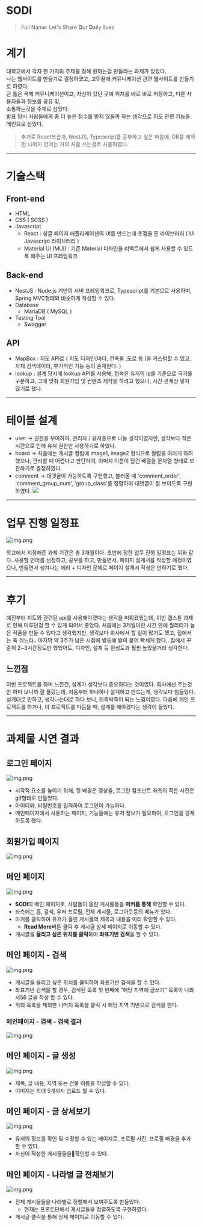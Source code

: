 # SODI
> Full Name: Let's *S*hare **O**ur **D**aily l**I**ves

# 계기
대학교에서 각자 한 가지의 주제를 정해 원하는걸 만들라는 과제가 있었다.  
나는 웹사이트를 만들기로 결정하였고, 고민끝에 커뮤니케이션 관련 웹사이트를 만들기로 하였다.  
큰 틀은 국제 커뮤니케이션이고, 자신이 갔던 곳에 위치를 바로 바로 저장하고, 다른 사용자들과 정보를 공유 및,  
소통하는것을 주제로 삼았다.  
발표 당시 사람들에게 좀 더 높은 점수를 받지 않을까 하는 생각으로 지도 관련 기능을 메인으로 삼았다.  

> 추가로 React복습과, NestJS, Typescript를 공부하고 싶은 마음에, DB를 제외한 나머지 언어는 거의 처음 쓰는걸로 사용하였다.

---

# 기술스택

## Front-end
 - HTML
 - CSS ( SCSS )
 - Javascript
   - React : 싱글 페이지 애플리케이션의 UI를 만드는데 초점을 둔 라이브러리 ( UI Javascript 라이브러리 ) 
   - Material UI (MUI) : 기존 Material 디자인을 리액트에서 쉽게 사용할 수 있도록 해주는 UI 프레임워크
   
## Back-end
 - NestJS : Node.js 기반의 서버 프레임워크로, Typescript를 기본으로 사용하며, Spring MVC형태와 비슷하게 작성할 수 있다.
 - Database
   - MariaDB ( MySQL )
 - Testing Tool
   - Swagger

## API
 - MapBox : 지도 API로 ( 지도 디자인(바다, 건축물 ,도로 등 )을 커스텀할 수 있고, 자체 검색데이터, 부가적인 기능 등이 존재한다. )
 - lookup : 설계 당시에 lookup API를 사용해, 접속한 유저의 ip를 기준으로 국가를 구분하고, 그에 맞춰 회원가입 및 컨텐츠 제작을
하려고 했으나, 시간 관계상 넣지 않기로 했다.

---
 
# 테이블 설계
 - user -> 권한을 부여하여, 관리자 / 유저층으로 나눌 생각이였지만, 생각보다 적은 시간으로 인해 유저 권한만 사용하기로 하였다.
 - board -> 처음에는 게시글 컬럼에 image1, image2 형식으로 컬럼을 여러개 하려 했으나, 관리할 때 어렵다고 판단하여,
   이미지 이름이 담긴 배열을 문자열 형태로 보관하기로 결정하였다.
 - comment -> 대댓글이 가능하도록 구현했고, 불러올 때 'comment_order', 'comment_group_num', 
   'group_class'를 정렬하여 대댓글이 잘 보이도록 구현하였다.
![](readme_images/table_structure.png)

---

# 업무 진행 일정표

![img.png](readme_images/project_schedule.png)

학교에서 지정해준 과제 기간은 총 3개월이다.
초반에 정한 업무 진행 일정표는 위와 같다. 
사용할 언어를 선정하고, 공부를 하고, 만들면서, 페이지 설계서를 작성할 예정이였으나,
만들면서 생겨나는 에러 + 디자인 문제로 페이지 설계서 작성은 안하기로 했다.

---

# 후기
예전부터 지도와 관련된 api를 사용해야겠다는 생각을 미뤄왔웠는데, 이번 캡스톤 과제로 인해 미루던걸 할 수 있게 되어서 좋았다.
처음에는 3개월이란 시간 안에 퀄리티가 높은 작품을 만들 수 있다고 생각했지만, 생각보다 회사에서 할 일이 많기도 했고,
집에서는 푹 쉬느라.. 마지막 약 3주가 남은 시점에 발등에 발이 붙어 빡세게 했다.. 집에서 꾸준히 2~3시간정도만 했었어도,
디자인, 설계 등 완성도과 훨씬 높았을거라 생각한다.  

## 느낀점
이번 프로젝트를 하며 느낀건, 설계가 생각보다 중요하다는 것이였다. 회사에선 주는것만 하다 보니까 잘 몰랐는데,
처음부터 하나하나 설계하고 만드는게, 생각보다 힘들었다. 설계대로 안하고, 생각나는대로 하다 보니, 뒤죽박죽이 되는 느낌이였다.
다음에 개인 프로젝트를 하거나, 이 프로젝트를 다듬을 때, 설계를 해야겠다는 생각이 들었다.

---

# 과제물 시연 결과

## 로그인 페이지
![img.png](readme_images/login_page.png)
 - 시각적 요소를 높이기 위해, 뒷 배경은 영상을, 로그인 컴포넌트 좌측의 작은 사진은 gif형태로 만들었다.
 - 아이디와, 비밀번호를 입력하여 로그인이 가능하다.
 - 메인페이지에서 사용하는 페이지, 기능들에는 유저 정보가 필요하여, 로그인을 강제하도록 했다.

## 회원가입 페이지
![img.png](readme_images/join_page.png)

## 메인 페이지
![img.png](readme_images/main_page.png)
 - **SODI**의 메인 페이지로, 사람들이 올린 게시물들을 **마커를 통해** 확인할 수 있다.
 - 좌측에는 홈, 검색, 유저 프로필, 전체 게시물, 로그아웃등의 메뉴가 있다.
 - 마커를 클릭하여 유저가 올린 게시물의 제목과 내용을 미리 확인할 수 있다.
   - **Read More**버튼 클릭 후 게시글 상세 페이지로 이동할 수 있다.
 - 게시글을 **올리고 싶은 위치를 클릭**하여 **좌표기반 검색**을 할 수 있다.

## 메인 페이지 - 검색
![img.png](readme_images/main_search_page.png)
 - 게시글을 올리고 싶은 위치를 클릭하여 좌표기반 검색을 할 수 있다.
 - 좌표기반 검색을 할 경우, 검색된 목록 첫 번째에 “해당 지역에 글쓰기” 목록이 나와서56 글을 작성 할 수 있다.
 - 위의 목록을 제외한 나머지 목록을 클릭 시 해당 지역 기반으로 검색을 한다.

### 메인페이지 - 검색 - 검색 결과
![img.png](readme_images/main_search_2_page.png)

## 메인 페이지 - 글 생성
![img.png](readme_images/main_add_post_page.png)
 - 제목, 글 내용, 지역 또는 건물 이름을 작성할 수 있다.
 - 이미지는 최대 5개까지 업로드 할 수 있다.

## 메인 페이지 - 글 상세보기
![img.png](readme_images/main_view_post_page.png)
 - 유저의 정보를 확인 및 수정할 수 있는 페이지로, 프로필 사진, 프로필 배경을 추가할 수 있다.
 - 자신이 작성한 게시물들을확인할 수 있다.
 
## 메인 페이지 - 나라별 글 전체보기
 ![img.png](readme_images/main_view_all_post_page.png)
 - 전체 게시물들을 나라별로 정렬해서 보여주도록 만들었다.
   - 현재는 프론트단에서 게시글들을 정렬하도록 구현하였다.
 - 게시글 클릭을 통해 상세 페이지로 이동할 수 있다.
